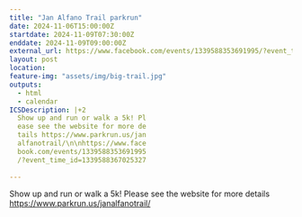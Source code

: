```yaml
---
title: "Jan Alfano Trail parkrun"
date: 2024-11-06T15:00:00Z
startdate: 2024-11-09T07:30:00Z
enddate: 2024-11-09T09:00:00Z
external_url: https://www.facebook.com/events/1339588353691995/?event_time_id=1339588367025327
layout: post
location: 
feature-img: "assets/img/big-trail.jpg"
outputs:
  - html
  - calendar
ICSDescription: |+2
  Show up and run or walk a 5k! Pl  ease see the website for more de  tails https://www.parkrun.us/jan  alfanotrail/\n\nhttps://www.face  book.com/events/1339588353691995  /?event_time_id=1339588367025327  
---
```


Show up and run or walk a 5k! Please see the website for more details [https://www.parkrun.us/janalfanotrail/<br>
](https://www.parkrun.us/janalfanotrail/<br>
)  <br>
  

